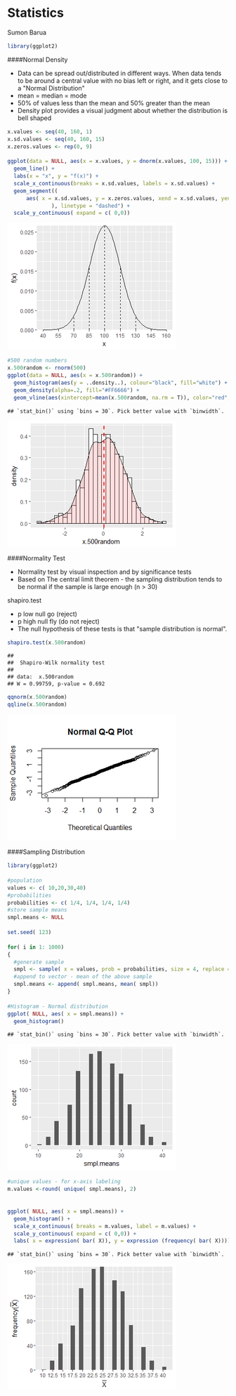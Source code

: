 # Statistics
Sumon Barua  



```r
library(ggplot2)
```
####Normal Density

* Data can be spread out/distributed in different ways. When data tends to be around a central value with no bias left or right, and it gets close to a "Normal Distribution" 
* mean = median = mode
* 50% of values less than the mean and 50% greater than the mean
* Density plot provides a visual judgment about whether the distribution is bell shaped



```r
x.values <- seq(40, 160, 1)
x.sd.values <- seq(40, 160, 15)
x.zeros.values <- rep(0, 9)

ggplot(data = NULL, aes(x = x.values, y = dnorm(x.values, 100, 15))) +
  geom_line() +
  labs(x = "x", y = "f(x)") + 
  scale_x_continuous(breaks = x.sd.values, labels = x.sd.values) +
  geom_segment((
      aes( x = x.sd.values, y = x.zeros.values, xend = x.sd.values, yend = dnorm(x.sd.values, m = 100, s = 15))
              ), linetype = "dashed") +
  scale_y_continuous( expand = c( 0,0))
```

![](Statistics_files/figure-html/unnamed-chunk-2-1.png)<!-- -->

```r
#500 random numbers
x.500random <- rnorm(500)
ggplot(data = NULL, aes(x = x.500random)) +
  geom_histogram(aes(y = ..density..), colour="black", fill="white") +
  geom_density(alpha=.2, fill="#FF6666") +
  geom_vline(aes(xintercept=mean(x.500random, na.rm = T)), color="red", linetype="dashed", size=1)
```

```
## `stat_bin()` using `bins = 30`. Pick better value with `binwidth`.
```

![](Statistics_files/figure-html/unnamed-chunk-2-2.png)<!-- -->

####Normality Test

* Normality test by visual inspection and by significance tests
* Based on The central limit theorem - the sampling distribution tends to be normal if the sample is large enough (n > 30)

shapiro.test

* p low null go (reject)
* p high null fly (do not reject)
* The null hypothesis of these tests is that "sample distribution is normal". 


```r
shapiro.test(x.500random)
```

```
## 
## 	Shapiro-Wilk normality test
## 
## data:  x.500random
## W = 0.99759, p-value = 0.692
```


```r
qqnorm(x.500random)
qqline(x.500random)
```

![](Statistics_files/figure-html/unnamed-chunk-4-1.png)<!-- -->




####Sampling Distribution


```r
library(ggplot2)

#population
values <- c( 10,20,30,40)
#probabilities
probabilities <- c( 1/4, 1/4, 1/4, 1/4)
#store sample means
smpl.means <- NULL

set.seed( 123)

for( i in 1: 1000)
{ 
  #generate sample
  smpl <- sample( x = values, prob = probabilities, size = 4, replace = TRUE) 
  #append to vector - mean of the above sample
  smpl.means <- append( smpl.means, mean( smpl)) 
}

#Histogram - Normal distribution
ggplot( NULL, aes( x = smpl.means)) + 
  geom_histogram()
```

```
## `stat_bin()` using `bins = 30`. Pick better value with `binwidth`.
```

![](Statistics_files/figure-html/unnamed-chunk-5-1.png)<!-- -->

```r
#unique values - for x-axis labeling
m.values <-round( unique( smpl.means), 2)


ggplot( NULL, aes( x = smpl.means)) + 
  geom_histogram() + 
  scale_x_continuous( breaks = m.values, label = m.values) + 
  scale_y_continuous( expand = c( 0,0)) + 
  labs( x = expression( bar( X)), y = expression (frequency( bar( X))))
```

```
## `stat_bin()` using `bins = 30`. Pick better value with `binwidth`.
```

![](Statistics_files/figure-html/unnamed-chunk-5-2.png)<!-- -->




